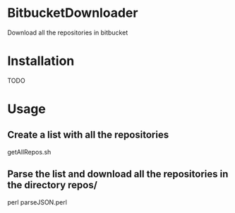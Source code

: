 # BitbucketDownloader
Download all the repositories in bitbucket

# Installation

TODO


# Usage

## Create a list with all the repositories
getAllRepos.sh <bitbucket username>
## Parse the list and download all the repositories in the directory repos/<reponame>
perl parseJSON.perl
